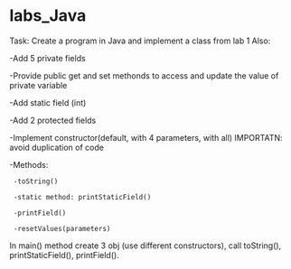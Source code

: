 # labs_Java
Task: Create a program in Java and implement a class from lab 1
Also:

 -Add 5 private fields 

 -Provide public get and set methonds to access and update the value of private variable

 -Add static field (int)

 -Add 2 protected fields

 -Implement constructor(default, with 4 parameters, with all) IMPORTATN: avoid duplication of code

 -Methods: 

     -toString()

     -static method: printStaticField()

     -printField()

     -resetValues(parameters)


 In main() method create 3 obj (use different constructors), call toString(), printStaticField(), printField().
